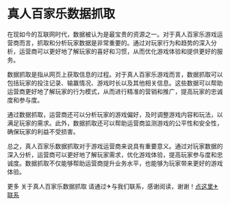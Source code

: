 # 真人百家乐数据抓取

在现如今的互联网时代，数据被认为是最宝贵的资源之一。对于真人百家乐游戏运营商而言，抓取和分析玩家数据是非常重要的。通过对玩家行为和趋势的深入分析，运营商可以更好地了解玩家的喜好和习惯，从而优化游戏体验和提供更好的服务。

数据抓取是指从网页上获取信息的过程。对于真人百家乐游戏而言，数据抓取可以包括玩家的投注记录、输赢情况、游戏时长以及其他相关信息。这些数据可以帮助运营商更好地了解玩家的行为模式，从而进行精准的营销和推广，提高玩家的忠诚度和参与度。

通过数据抓取，运营商还可以分析玩家的游戏偏好，及时调整游戏内容和玩法，以满足玩家的需求。此外，数据抓取还可以帮助运营商监测游戏的公平性和安全性，确保玩家的利益不受损害。

总之，真人百家乐数据抓取对于游戏运营商来说具有重要意义。通过对玩家数据的深入分析，运营商可以更好地了解玩家需求，优化游戏体验，提高玩家参与度和忠诚度。数据抓取不仅能够帮助运营商提升业务水平，也能够为玩家带来更好的游戏体验。

更多 关于真人百家乐数据抓取 请通过✈与我们联系，感谢阅读，谢谢！[点这里✈联系](https://ww.k02.cc)